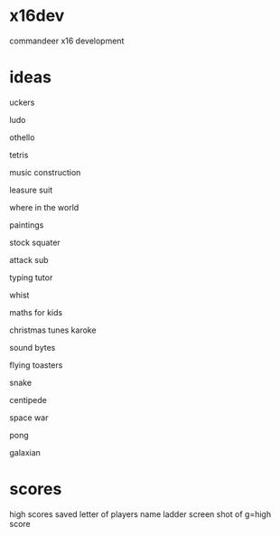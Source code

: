 # x16dev
 commandeer x16 development

# ideas

uckers

ludo

othello

tetris

music construction

leasure suit

where in the world

paintings

stock squater

attack sub

typing tutor

whist

maths for kids

christmas tunes
    karoke

sound bytes

flying toasters

snake

centipede

space war

pong

galaxian



# scores

high scores saved
letter of players name
ladder
screen shot of g=high score

